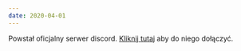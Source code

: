 ```yaml
---
date: 2020-04-01
---
```


Powstał oficjalny serwer discord. [Kliknij tutaj](https://discord.gg/AgPcd4w) aby do niego dołączyć.